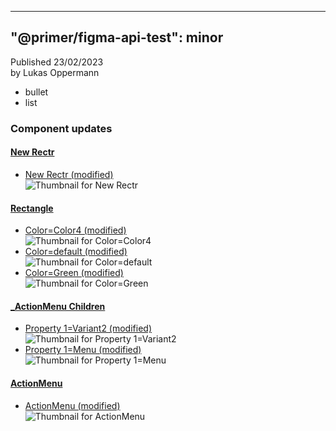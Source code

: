 
---
"@primer/figma-api-test": minor
---
Published 23/02/2023  
by Lukas Oppermann
    
   
- bullet
- list   
   
### Component updates
#### [**New Rectr**](https://www.figma.com/file/HD7FUvOEHLtWvWuhu1AUaJ?node-id=304:25)
   
- [New Rectr (modified)](https://www.figma.com/file/HD7FUvOEHLtWvWuhu1AUaJ?node-id=304:25)  
![Thumbnail for New Rectr](https://s3-alpha.figma.com/checkpoints/jRc/Pm9/bG3GZ6tZiR4Cxixn/component_thumbnail_5.png?X-Amz-Algorithm=AWS4-HMAC-SHA256&X-Amz-Credential=AKIAQ4GOSFWCQKQGDLNP%2F20230223%2Fus-west-2%2Fs3%2Faws4_request&X-Amz-Date=20230223T000000Z&X-Amz-Expires=604800&X-Amz-SignedHeaders=host&X-Amz-Signature=f41192f50fdf1f304a8090f744aa050f0218ba06778301d64d83e0470b0b447d)
#### [**Rectangle**](https://www.figma.com/file/HD7FUvOEHLtWvWuhu1AUaJ?node-id=216:6)
   
- [Color=Color4 (modified)](https://www.figma.com/file/HD7FUvOEHLtWvWuhu1AUaJ?node-id=304:21)  
![Thumbnail for Color=Color4](https://s3-alpha.figma.com/checkpoints/dKj/JZq/T9M1wRHfnYEUfzUq/component_thumbnail_3.png?X-Amz-Algorithm=AWS4-HMAC-SHA256&X-Amz-Credential=AKIAQ4GOSFWCQKQGDLNP%2F20230223%2Fus-west-2%2Fs3%2Faws4_request&X-Amz-Date=20230223T000000Z&X-Amz-Expires=604800&X-Amz-SignedHeaders=host&X-Amz-Signature=71e945137042fcb5352a967e10711b3fe92dfbaf242a2c0e5671c28c48a98ef5)
- [Color=default (modified)](https://www.figma.com/file/HD7FUvOEHLtWvWuhu1AUaJ?node-id=1:3)  
![Thumbnail for Color=default](https://s3-alpha.figma.com/checkpoints/0Ra/9cQ/TdC9kSXxSvc92JEs/component_thumbnail_4.png?X-Amz-Algorithm=AWS4-HMAC-SHA256&X-Amz-Credential=AKIAQ4GOSFWCQKQGDLNP%2F20230223%2Fus-west-2%2Fs3%2Faws4_request&X-Amz-Date=20230223T000000Z&X-Amz-Expires=604800&X-Amz-SignedHeaders=host&X-Amz-Signature=35b462112217d3bd07be3f7787cc827d936377f2ee0d88914eae012633fb3c32)
- [Color=Green (modified)](https://www.figma.com/file/HD7FUvOEHLtWvWuhu1AUaJ?node-id=216:7)  
![Thumbnail for Color=Green](https://s3-alpha.figma.com/checkpoints/npJ/oJd/zNew8KD0gQcDRuD4/component_thumbnail_2.png?X-Amz-Algorithm=AWS4-HMAC-SHA256&X-Amz-Credential=AKIAQ4GOSFWCQKQGDLNP%2F20230223%2Fus-west-2%2Fs3%2Faws4_request&X-Amz-Date=20230223T000000Z&X-Amz-Expires=604800&X-Amz-SignedHeaders=host&X-Amz-Signature=d1aa10a76a8ebe29b7abcb4eec4218b71a48bd60a829532708d13104114fc648)
#### [**_ActionMenu Children**](https://www.figma.com/file/HD7FUvOEHLtWvWuhu1AUaJ?node-id=216:31)
   
- [Property 1=Variant2 (modified)](https://www.figma.com/file/HD7FUvOEHLtWvWuhu1AUaJ?node-id=216:23)  
![Thumbnail for Property 1=Variant2](https://s3-alpha.figma.com/checkpoints/lTv/JnO/uQxes21ZdzhO1qYx/component_thumbnail_0.png?X-Amz-Algorithm=AWS4-HMAC-SHA256&X-Amz-Credential=AKIAQ4GOSFWCQKQGDLNP%2F20230223%2Fus-west-2%2Fs3%2Faws4_request&X-Amz-Date=20230223T000000Z&X-Amz-Expires=604800&X-Amz-SignedHeaders=host&X-Amz-Signature=aa95302e846b597caeaedda048de7f4e234d1647619db9e71a4a0773ab722081)
- [Property 1=Menu (modified)](https://www.figma.com/file/HD7FUvOEHLtWvWuhu1AUaJ?node-id=216:14)  
![Thumbnail for Property 1=Menu](https://s3-alpha.figma.com/checkpoints/lHw/fbw/dUKapBI8TrA2xaKi/component_thumbnail_1.png?X-Amz-Algorithm=AWS4-HMAC-SHA256&X-Amz-Credential=AKIAQ4GOSFWCQKQGDLNP%2F20230223%2Fus-west-2%2Fs3%2Faws4_request&X-Amz-Date=20230223T000000Z&X-Amz-Expires=604800&X-Amz-SignedHeaders=host&X-Amz-Signature=a3f7c9cb408257c1775b88e1cc48aab454728e8803262d1f11481dcbf05024e7)
#### [**ActionMenu**](https://www.figma.com/file/HD7FUvOEHLtWvWuhu1AUaJ?node-id=216:18)
   
- [ActionMenu (modified)](https://www.figma.com/file/HD7FUvOEHLtWvWuhu1AUaJ?node-id=216:18)  
![Thumbnail for ActionMenu](https://s3-alpha.figma.com/checkpoints/l8W/DLQ/uO93ZQRwDLXYRHvz/component_thumbnail_6.png?X-Amz-Algorithm=AWS4-HMAC-SHA256&X-Amz-Credential=AKIAQ4GOSFWCQKQGDLNP%2F20230223%2Fus-west-2%2Fs3%2Faws4_request&X-Amz-Date=20230223T000000Z&X-Amz-Expires=604800&X-Amz-SignedHeaders=host&X-Amz-Signature=141d8d49acf32b4cd3f89e70375fa903422d46dd19228605be9b37d59f411ec8)
